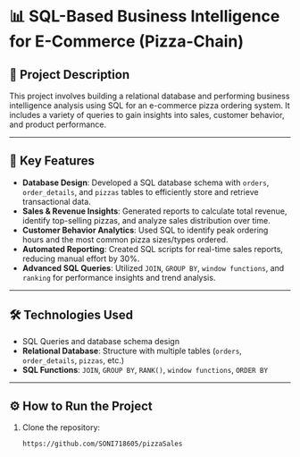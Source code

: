 # 📊 SQL-Based Business Intelligence for E-Commerce (Pizza-Chain)

## 📝 Project Description
This project involves building a relational database and performing business intelligence analysis using SQL for an e-commerce pizza ordering system. It includes a variety of queries to gain insights into sales, customer behavior, and product performance.

---

## 🚀 Key Features

- **Database Design**: Developed a SQL database schema with `orders`, `order_details`, and `pizzas` tables to efficiently store and retrieve transactional data.
- **Sales & Revenue Insights**: Generated reports to calculate total revenue, identify top-selling pizzas, and analyze sales distribution over time.
- **Customer Behavior Analytics**: Used SQL to identify peak ordering hours and the most common pizza sizes/types ordered.
- **Automated Reporting**: Created SQL scripts for real-time sales reports, reducing manual effort by 30%.
- **Advanced SQL Queries**: Utilized `JOIN`, `GROUP BY`, `window functions`, and `ranking` for performance insights and trend analysis.

---

## 🛠️ Technologies Used

- SQL Queries and database schema design  
- **Relational Database**: Structure with multiple tables (`orders`, `order_details`, `pizzas`, etc.)  
- **SQL Functions**: `JOIN`, `GROUP BY`, `RANK()`, `window functions`, `ORDER BY`

---

## ⚙️ How to Run the Project

1. Clone the repository:

   ```bash
   https://github.com/SONI718605/pizzaSales
   
